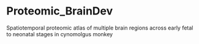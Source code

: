 # Proteomic_BrainDev
Spatiotemporal proteomic atlas of multiple brain regions across early fetal to neonatal stages in cynomolgus monkey
